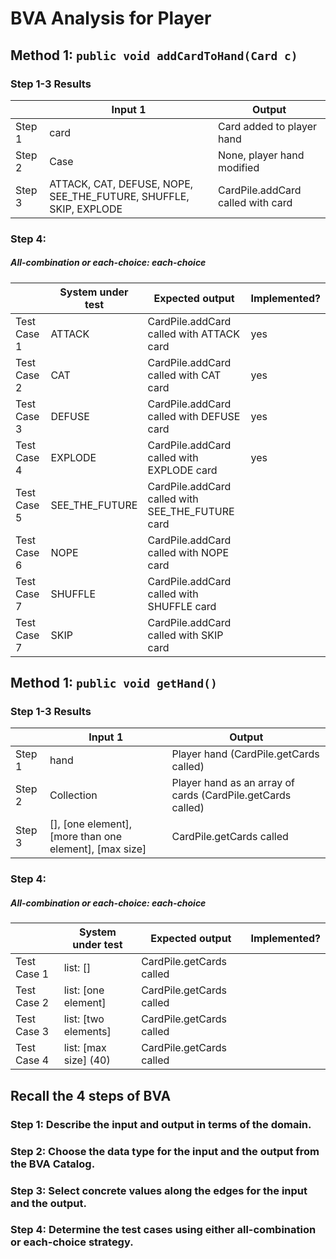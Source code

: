 # BVA Analysis for Player

## Method 1: ```public void addCardToHand(Card c)```
### Step 1-3 Results
|        | Input 1                                                           | Output                            |
|--------|-------------------------------------------------------------------|-----------------------------------|
| Step 1 | card                                                              | Card added to player hand         |
| Step 2 | Case                                                              | None, player hand modified        |
| Step 3 | ATTACK, CAT, DEFUSE, NOPE, SEE_THE_FUTURE, SHUFFLE, SKIP, EXPLODE | CardPile.addCard called with card |
### Step 4:
##### All-combination or each-choice: each-choice

|             | System under test | Expected output                                  | Implemented? |
|-------------|-------------------|--------------------------------------------------|--------------|
| Test Case 1 | ATTACK            | CardPile.addCard called with ATTACK card         | yes          |
| Test Case 2 | CAT               | CardPile.addCard called with CAT card            | yes          |
| Test Case 3 | DEFUSE            | CardPile.addCard called with DEFUSE card         | yes          |
| Test Case 4 | EXPLODE           | CardPile.addCard called with EXPLODE card        | yes          |
| Test Case 5 | SEE_THE_FUTURE    | CardPile.addCard called with SEE_THE_FUTURE card |              |
| Test Case 6 | NOPE              | CardPile.addCard called with NOPE card           |              |
| Test Case 7 | SHUFFLE           | CardPile.addCard called with SHUFFLE card        |              |
| Test Case 7 | SKIP              | CardPile.addCard called with SKIP card           |              |


## Method 1: ```public void getHand()```
### Step 1-3 Results
|        | Input 1                                                | Output                                                      |
|--------|--------------------------------------------------------|-------------------------------------------------------------|
| Step 1 | hand                                                   | Player hand (CardPile.getCards called)                      |
| Step 2 | Collection                                             | Player hand as an array of cards (CardPile.getCards called) |
| Step 3 | [], [one element], [more than one element], [max size] | CardPile.getCards called                                    |
### Step 4:
##### All-combination or each-choice: each-choice

|             | System under test     | Expected output           | Implemented? |
|-------------|-----------------------|---------------------------|--------------|
| Test Case 1 | list: []              | CardPile.getCards called  |              |
| Test Case 2 | list: [one element]   | CardPile.getCards called  |              |
| Test Case 3 | list: [two elements]  | CardPile.getCards called  |              |
| Test Case 4 | list: [max size] (40) | CardPile.getCards called  |              |


## Recall the 4 steps of BVA
### Step 1: Describe the input and output in terms of the domain.
### Step 2: Choose the data type for the input and the output from the BVA Catalog.
### Step 3: Select concrete values along the edges for the input and the output.
### Step 4: Determine the test cases using either all-combination or each-choice strategy.
